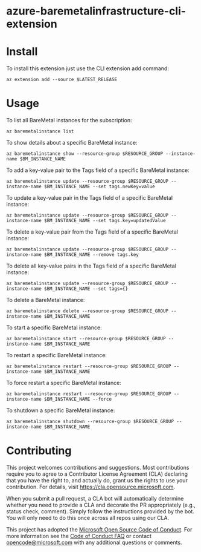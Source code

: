 # azure-baremetalinfrastructure-cli-extension

# Install

To install this extension just use the CLI extension add command:

```
az extension add --source $LATEST_RELEASE
```

# Usage

To list all BareMetal instances for the subscription:

```
az baremetalinstance list
```

To show details about a specific BareMetal instance:

```
az baremetalinstance show --resource-group $RESOURCE_GROUP --instance-name $BM_INSTANCE_NAME
```

To add a key-value pair to the Tags field of a specific BareMetal instance:

```
az baremetalinstance update --resource-group $RESOURCE_GROUP --instance-name $BM_INSTANCE_NAME --set tags.newKey=value
```

To update a key-value pair in the Tags field of a specific BareMetal instance:

```
az baremetalinstance update --resource-group $RESOURCE_GROUP --instance-name $BM_INSTANCE_NAME --set tags.key=updatedValue
```

To delete a key-value pair from the Tags field of a specific BareMetal instance:

```
az baremetalinstance update --resource-group $RESOURCE_GROUP --instance-name $BM_INSTANCE_NAME --remove tags.key
```

To delete all key-value pairs in the Tags field of a specific BareMetal instance:

```
az baremetalinstance update --resource-group $RESOURCE_GROUP --instance-name $BM_INSTANCE_NAME --set tags={}
```

To delete a BareMetal instance:

```
az baremetalinstance delete --resource-group $RESOURCE_GROUP --instance-name $BM_INSTANCE_NAME
```

To start a specific BareMetal instance:

```
az baremetalinstance start --resource-group $RESOURCE_GROUP --instance-name $BM_INSTANCE_NAME
```

To restart a specific BareMetal instance:

```
az baremetalinstance restart --resource-group $RESOURCE_GROUP --instance-name $BM_INSTANCE_NAME
```

To force restart a specific BareMetal instance:

```
az baremetalinstance restart --resource-group $RESOURCE_GROUP --instance-name $BM_INSTANCE_NAME --force
```

To shutdown a specific BareMetal instance:

```
az baremetalinstance shutdown --resource-group $RESOURCE_GROUP --instance-name $BM_INSTANCE_NAME
```

# Contributing

This project welcomes contributions and suggestions. Most contributions require you to agree to a
Contributor License Agreement (CLA) declaring that you have the right to, and actually do, grant us
the rights to use your contribution. For details, visit https://cla.opensource.microsoft.com.

When you submit a pull request, a CLA bot will automatically determine whether you need to provide
a CLA and decorate the PR appropriately (e.g., status check, comment). Simply follow the instructions
provided by the bot. You will only need to do this once across all repos using our CLA.

This project has adopted the [Microsoft Open Source Code of Conduct](https://opensource.microsoft.com/codeofconduct/).
For more information see the [Code of Conduct FAQ](https://opensource.microsoft.com/codeofconduct/faq/) or
contact [opencode@microsoft.com](mailto:opencode@microsoft.com) with any additional questions or comments.
